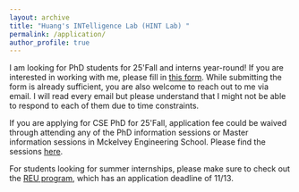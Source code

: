 ```yaml
---
layout: archive	
title: "Huang's INTelligence Lab (HINT Lab) "
permalink: /application/
author_profile: true	  
---
```

I am looking for PhD students for 25'Fall and interns year-round! If you are interested in working with me, please fill in [this form](https://docs.google.com/forms/d/e/1FAIpQLSeFDUgS0Q6CiH2-SjztPRwPP4DxCED5THhKdTOgIP3fh4LSTw/viewform). While submitting the form is already sufficient, you are also welcome to reach out to me via email. I will read every email but please understand that I might not be able to respond to each of them due to time constraints.

If you are applying for CSE PhD for 25'Fall, application fee could be waived through attending any of the PhD information sessions or Master information sessions in Mckelvey Engineering School. Please find the sessions [here](https://engineering.washu.edu/academics/graduate-admissions/recruitment-schedule.html).

For students looking for summer internships, please make sure to check out the [REU program](https://engineering.washu.edu/academics/undergraduate-research/international-student-research-internship-program.html), which has an application deadline of 11/13.

